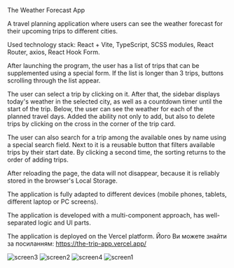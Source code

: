 The Weather Forecast App

A travel planning application where users can see the weather forecast for their upcoming trips to different cities.

Used technology stack: React + Vite, TypeScript, SCSS modules, React Router, axios, React Hook Form.

After launching the program, the user has a list of trips that can be supplemented using a special form. If the list is longer than 3 trips, buttons scrolling through the list appear.

The user can select a trip by clicking on it. After that, the sidebar displays today's weather in the selected city, as well as a countdown timer until the start of the trip. Below, the user can see the weather for each of the planned travel days. Added the ability not only to add, but also to delete trips by clicking on the cross in the corner of the trip card.

The user can also search for a trip among the available ones by name using a special search field. Next to it is a reusable button that filters available trips by their start date. By clicking a second time, the sorting returns to the order of adding trips.

After reloading the page, the data will not disappear, because it is reliably stored in the browser's Local Storage.

The application is fully adapted to different devices (mobile phones, tablets, different laptop or PC screens).

The application is developed with a multi-component approach, has well-separated logic and UI parts.

The application is deployed on the Vercel platform.
Його Ви можете знайти за посиланням: https://the-trip-app.vercel.app/

![screen3](https://github.com/Eugeneist/the_trip_app/assets/91960555/2d45db23-5cba-420a-9291-9c225fa26238)
![screen2](https://github.com/Eugeneist/the_trip_app/assets/91960555/37808798-ea66-4f09-a0c5-9703499b7743)
![screen4](https://github.com/Eugeneist/the_trip_app/assets/91960555/21f4c26a-5e0d-4c98-94b4-73d6f04e227d)
![screen1](https://github.com/Eugeneist/the_trip_app/assets/91960555/824d8492-f3f6-4bcd-9700-e2f0416f3306)